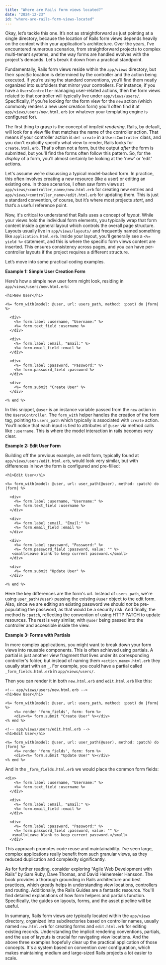 ```yaml
---
title: "Where are Rails form views located?"
date: "2024-12-23"
id: "where-are-rails-form-views-located"
---
```


Okay, let’s tackle this one. It’s not as straightforward as just pointing at a single directory, because the location of Rails form views depends heavily on the context within your application's architecture. Over the years, I’ve encountered numerous scenarios, from straightforward projects to complex multi-tenant systems, and the way forms are handled evolves with the project's demands. Let's break it down from a practical standpoint.

Fundamentally, Rails form views reside within the `app/views` directory, but their *specific* location is determined by the controller and the action being executed. If you’re using the standard conventions, you’ll find them neatly organized into subfolders that mirror your controllers. For instance, if you have a `UsersController` managing user-related actions, then the form views related to that controller will typically live under `app/views/users/`. Specifically, if you’re looking for the form view for the `new` action (which commonly renders a new user creation form) you’ll often find it at `app/views/users/new.html.erb` (or whatever your templating engine is configured for).

The first thing to grasp is the concept of *implicit rendering*. Rails, by default, will look for a view file that matches the name of the controller action. That means if your controller action is `def create` in a `UsersController` class, and you don't explicitly specify what view to render, Rails looks for `create.html.erb`. That's often not a form, but the output *after* the form is submitted, but you'll find the forms often follow this pattern. So, for the *display* of a form, you'll almost certainly be looking at the 'new' or 'edit' actions.

Let's assume we’re discussing a typical model-backed form. In practice, this often involves creating a new resource (like a user) or editing an existing one. In those scenarios, I often saw form views at `app/views/<controller_name>/new.html.erb` for creating new entries and `app/views/<controller_name>/edit.html.erb` for updating them. This is just a standard convention, of course, but it’s where most projects *start*, and that’s a useful reference point.

Now, it's critical to understand that Rails uses a concept of *layout*. While your views hold the individual form elements, you typically wrap that form content inside a general layout which controls the overall page structure. Layouts usually live in `app/views/layouts/` and frequently named something like `application.html.erb`. Inside your layout, you'll generally see a `<%= yield %>` statement, and this is where the specific form views content are inserted. This ensures consistency across pages, and you can have per-controller layouts if the project requires a different structure.

Let’s move into some practical coding examples.

**Example 1: Simple User Creation Form**

Here’s how a simple new user form might look, residing in `app/views/users/new.html.erb`:

```erb
<h1>New User</h1>

<%= form_with(model: @user, url: users_path, method: :post) do |form| %>

  <div>
    <%= form.label :username, "Username:" %>
    <%= form.text_field :username %>
  </div>

  <div>
    <%= form.label :email, "Email:" %>
    <%= form.email_field :email %>
  </div>

  <div>
    <%= form.label :password, "Password:" %>
    <%= form.password_field :password %>
  </div>

  <div>
    <%= form.submit "Create User" %>
  </div>

<% end %>
```

In this snippet, `@user` is an instance variable passed from the `new` action in the `UsersController`. The `form_with` helper handles the creation of the form tag, pointing to `users_path` which typically is associated with `create` action. You’ll notice that each input is tied to attributes of `@user` via method calls like `:username`. This is where the model interaction in rails becomes very clear.

**Example 2: Edit User Form**

Building off the previous example, an edit form, typically found at `app/views/users/edit.html.erb`, would look very similar, but with differences in how the form is configured and pre-filled:

```erb
<h1>Edit User</h1>

<%= form_with(model: @user, url: user_path(@user), method: :patch) do |form| %>

  <div>
    <%= form.label :username, "Username:" %>
    <%= form.text_field :username %>
  </div>

  <div>
    <%= form.label :email, "Email:" %>
    <%= form.email_field :email %>
  </div>

  <div>
    <%= form.label :password, "Password:" %>
    <%= form.password_field :password, value: "" %>
   <small>Leave blank to keep current password.</small>
  </div>

  <div>
    <%= form.submit "Update User" %>
  </div>

<% end %>
```

Here the key differences are the form's url. Instead of `users_path`, we're using `user_path(@user)` passing the existing `@user` object to the edit form. Also, since we are editing an existing password we should *not* be pre-populating the password, as that would be a security risk. And finally, the method is `:patch`, reflecting the convention of using HTTP PATCH to update resources. The rest is very similar, with `@user` being passed into the controller and accessible inside the view.

**Example 3: Forms with Partials**

In more complex applications, you might want to break down your form views into reusable components. This is often achieved using partials. A partial is just another view fragment that lives under its corresponding controller's folder, but instead of naming them `<action_name>.html.erb` they usually start with an `_`. For example, you could have a partial called `_form_fields.html.erb` in `app/views/users/`.

Then you can render it in both `new.html.erb` and `edit.html.erb` like this:

```erb
<!-- app/views/users/new.html.erb -->
<h1>New User</h1>

<%= form_with(model: @user, url: users_path, method: :post) do |form| %>
    <%= render 'form_fields', form: form %>
    <div><%= form.submit "Create User" %></div>
<% end %>

```

```erb
<!-- app/views/users/edit.html.erb -->
<h1>Edit User</h1>

<%= form_with(model: @user, url: user_path(@user), method: :patch) do |form| %>
    <%= render 'form_fields', form: form %>
    <div><%= form.submit "Update User" %></div>
<% end %>
```

And in the `_form_fields.html.erb` we would place the common form fields:

```erb
<div>
    <%= form.label :username, "Username:" %>
    <%= form.text_field :username %>
  </div>

  <div>
    <%= form.label :email, "Email:" %>
    <%= form.email_field :email %>
  </div>

  <div>
    <%= form.label :password, "Password:" %>
    <%= form.password_field :password, value: "" %>
   <small>Leave blank to keep current password.</small>
  </div>
```

This approach promotes code reuse and maintainability. I’ve seen large, complex applications really benefit from such granular views, as they reduced duplication and complexity significantly.

As for further reading, consider exploring “Agile Web Development with Rails” by Sam Ruby, Dave Thomas, and David Heinemeier Hansson. The book provides a thorough grounding in Rails architecture and best practices, which greatly helps in understanding view locations, controllers and routing. Additionally, the Rails Guides are a fantastic resource. You'll find detailed explanations of how form helpers and partials function. Specifically, the guides on layouts, forms, and the asset pipeline will be useful.

In summary, Rails form views are typically located within the `app/views` directory, organized into subdirectories based on controller names, usually named `new.html.erb` for creating forms and `edit.html.erb` for editing existing records. Understanding the implicit rendering conventions, partials, and the use of layouts is crucial for navigating view locations. And the above three examples hopefully clear up the practical application of those concepts. It's a system based on convention over configuration, which makes maintaining medium and large-sized Rails projects a lot easier to scale.
